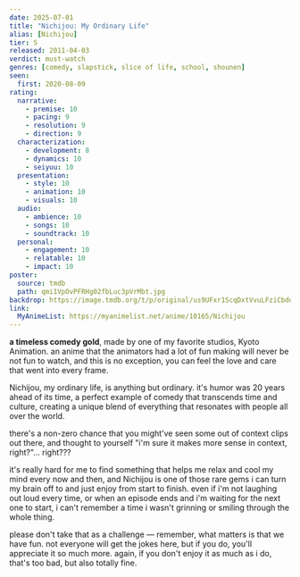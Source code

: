 ```yaml
---
date: 2025-07-01
title: "Nichijou: My Ordinary Life"
alias: [Nichijou]
tier: S
released: 2011-04-03
verdict: must-watch
genres: [comedy, slapstick, slice of life, school, shounen]
seen:
  first: 2020-08-09
rating:
  narrative:
    - premise: 10
    - pacing: 9
    - resolution: 9
    - direction: 9
  characterization:
    - development: 8
    - dynamics: 10
    - seiyuu: 10
  presentation:
    - style: 10
    - animation: 10
    - visuals: 10
  audio:
    - ambience: 10
    - songs: 10
    - soundtrack: 10
  personal:
    - engagement: 10
    - relatable: 10
    - impact: 10
poster:
  source: tmdb
  path: qmi1VpOvPFRHg02fbLuc3pVrMbt.jpg
backdrop: https://image.tmdb.org/t/p/original/us9UFxr1ScqDxtVvuLFziCbddnK.jpg
link:
  MyAnimeList: https://myanimelist.net/anime/10165/Nichijou
---
```


**a timeless comedy gold**, made by one of my favorite studios, Kyoto Animation. an anime that the animators had a lot of fun making will never be not fun to watch, and this is no exception, you can feel the love and care that went into every frame.

Nichijou, my ordinary life, is anything but ordinary. it's humor was 20 years ahead of its time, a perfect example of comedy that transcends time and culture, creating a unique blend of everything that resonates with people all over the world.

there's a non-zero chance that you might've seen some out of context clips out there, and thought to yourself "i'm sure it makes more sense in context, right?"... right???

it's really hard for me to find something that helps me relax and cool my mind every now and then, and Nichijou is one of those rare gems i can turn my brain off to and just enjoy from start to finish. even if i'm not laughing out loud every time, or when an episode ends and i'm waiting for the next one to start, i can't remember a time i wasn't grinning or smiling through the whole thing.

please don't take that as a challenge — remember, what matters is that we have fun. not everyone will get the jokes here, but if you do, you'll appreciate it so much more. again, if you don't enjoy it as much as i do, that's too bad, but also totally fine.
